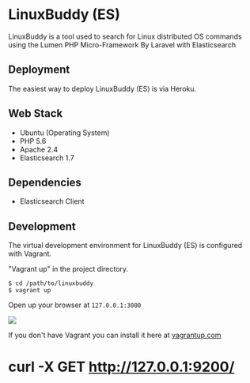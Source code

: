 # LinuxBuddy (ES)

LinuxBuddy is a tool used to search for Linux distributed OS commands using the Lumen PHP Micro-Framework By Laravel with Elasticsearch

## Deployment

The easiest way to deploy LinuxBuddy (ES) is via Heroku.

## Web Stack

- Ubuntu (Operating System)
- PHP 5.6
- Apache 2.4
- Elasticsearch 1.7

## Dependencies

- Elasticsearch Client

## Development

The virtual development environment for LinuxBuddy (ES) is configured with Vagrant.

"Vagrant up" in the project directory.

    $ cd /path/to/linuxbuddy
    $ vagrant up

Open up your browser at <code>127.0.0.1:3000</code>

<img src="https://raw.githubusercontent.com/linuxbuddy/linuxbuddy-es/master/public/Linuxbuddy.png" />

If you don't have Vagrant you can install it here at <a href="http://www.vagrantup.com">vagrantup.com</a>

# curl -X GET http://127.0.0.1:9200/
